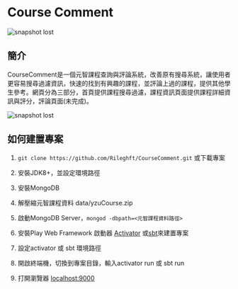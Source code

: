 # Course Comment

![snapshot lost](https://raw.github.com/Rileghft/CourseComment/master/snapshot/home.png)

## 簡介

CourseComment是一個元智課程查詢與評論系統，改善原有搜尋系統，讓使用者更容易搜尋過濾資訊，快速的找到有興趣的課程，並評論上過的課程，提供其他學生參考。網頁分為三部分，首頁提供課程搜尋過濾，課程資訊頁面提供課程詳細資訊與評分，評論頁面(未完成)。

![snapshot lost](https://raw.github.com/Rileghft/CourseComment/master/snapshot/detail.png)


## 如何建置專案

1. `git clone https://github.com/Rileghft/CourseComment.git` 或下載專案

2. 安裝JDK8+，並設定環境路徑

3. 安裝MongoDB

4. 解壓縮元智課程資料 data/yzuCourse.zip

5. 啟動MongoDB Server，`mongod -dbpath=<元智課程資料路徑>`

6. 安裝Play Web Framework 啟動器 [Activator](https://www.lightbend.com/activator/download) 或[sbt](http://www.scala-sbt.org/)來建置專案

7. 設定activator 或 sbt 環境路徑

8. 開啟終端機，切換到專案目錄，輸入activator run 或 sbt run

9. 打開瀏覽器 [localhost:9000](http://localhost:9000)